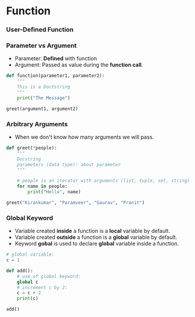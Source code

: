 # **Function**

### **User-Defined Function**

### **Parameter vs Argument**
- Parameter: **Defined** with function
- Argument: Passed as value during the **function call**.

``` Python
def function(parameter1, parameter2):
    """
    This is a Doctstring
    """
    print("The Message")

greet(argument1, argument2)
```

### **Arbitrary Arguments**
- When we don't know how many arguments we will pass.

``` Python
def greet(*people):
    """
    Docstring
    parameters (data type): about parameter
    """

    # people is an iterator with arguments (list, tuple, set, string)
    for name in people:
        print("Hello", name)

greet("Kirankumar", "Paramveer", "Gaurav", "Pranit")
```

### **Global Keyword**
- Variable created **inside** a function is a **local** variable by default.
- Variable created **outside** a function is a **global** variable by default.
- Keyword **gobal** is used to declare **global** variable inside a function.

```python
# global variable:
c = 1 

def add():
    # use of global keyword:
    global c
    # increment c by 2:
    c = c + 2 
    print(c)

add()
```
